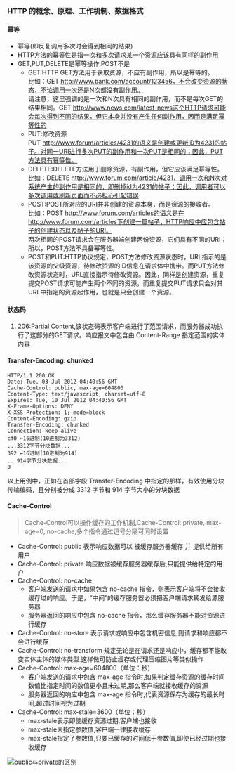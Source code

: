### HTTP 的概念、原理、工作机制、数据格式

#### 幂等
- 幂等(即反复调用多次时会得到相同的结果)
- HTTP方法的幂等性是指一次和多次请求某一个资源应该具有同样的副作用
- GET,PUT,DELETE是幂等操作,POST不是
  - GET:HTTP GET方法用于获取资源，不应有副作用，所以是幂等的。<br>比如：GET http://www.bank.com/account/123456，不会改变资源的状态，不论调用一次还是N次都没有副作用。<br/>请注意，这里强调的是一次和N次具有相同的副作用，而不是每次GET的结果相同。GET http://www.news.com/latest-news这个HTTP请求可能会每次得到不同的结果，但它本身并没有产生任何副作用，因而是满足幂等性的
  - PUT:修改资源<br/>PUT http://www.forum/articles/4231的语义是创建或更新ID为4231的帖子。对同一URI进行多次PUT的副作用和一次PUT是相同的；因此，PUT方法具有幂等性。
  - DELETE:DELETE方法用于删除资源，有副作用，但它应该满足幂等性。<br/>比如：DELETE http://www.forum.com/article/4231，调用一次和N次对系统产生的副作用是相同的，即删掉id为4231的帖子；因此，调用者可以多次调用或刷新页面而不必担心引起错误
  - POST:POST所对应的URI并非创建的资源本身，而是资源的接收者。<br/>比如：POST http://www.forum.com/articles的语义是在http://www.forum.com/articles下创建一篇帖子，HTTP响应中应包含帖子的创建状态以及帖子的URI。<br/>两次相同的POST请求会在服务器端创建两份资源，它们具有不同的URI；所以，POST方法不具备幂等性。
  - POST和PUT:HTTP协议规定，POST方法修改资源状态时，URL指示的是该资源的父级资源，待修改资源的ID信息在请求体中携带。而PUT方法修改资源状态时，URL直接指示待修改资源。因此，同样是创建资源，重复提交POST请求可能产生两个不同的资源，而重复提交PUT请求只会对其URL中指定的资源起作用，也就是只会创建一个资源。

#### 状态码
1. 206:Partial Content,该状态码表示客户端进行了范围请求，而服务器成功执行了这部分的GET请求。响应报文中包含由 Content-Range 指定范围的实体内容

#### Transfer-Encoding: chunked
````
HTTP/1.1 200 OK
Date: Tue, 03 Jul 2012 04:40:56 GMT
Cache-Control: public, max-age=604800
Content-Type: text/javascript; charset=utf-8
Expires: Tue, 10 Jul 2012 04:40:56 GMT
X-Frame-Options: DENY
X-XSS-Protection: 1; mode=block
Content-Encoding: gzip
Transfer-Encoding: chunked
Connection: keep-alive
cf0 ←16进制(10进制为3312)
...3312字节分块数据...
392 ←16进制(10进制为914)
...914字节分块数据...
0
````
以上用例中，正如在首部字段 Transfer-Encoding 中指定的那样，有效使用分块传输编码，且分别被分成 3312 字节和 914 字节大小的分块数据

####  Cache-Control
> Cache-Control可以操作缓存的工作机制,Cache-Control: private, max-age=0, no-cache,多个指令通过逗号分隔可同时设置
- Cache-Control: public 表示响应数据可以 被缓存服务器缓存 并 提供给所有用户
- Cache-Control: private 响应数据被缓存服务器缓存后,只能提供给特定的用户
- Cache-Control: no-cache
  - 客户端发送的请求中如果包含 no-cache 指令，则表示客户端将不会接收缓存过的响应。于是，“中间”的缓存服务器必须把客户端请求转发给源服务器
  - 服务器返回的响应中包含 no-cache 指令，那么缓存服务器不能对资源进行缓存
- Cache-Control: no-store 表示请求或响应中包含机密信息,则请求和响应都不会进行缓存
- Cache-Control: no-transform 规定无论是在请求还是响应中，缓存都不能改变实体主体的媒体类型.这样做可防止缓存或代理压缩图片等类似操作
- Cache-Control: max-age=604800（单位：秒）
  - 客户端发送的请求中包含 max-age 指令时,如果判定缓存资源的缓存时间数值比指定时间的数值更小且未过期,那么客户端就接收缓存的资源
  - 服务器返回的响应中包含 max-age 指令时,代表资源保存为缓存的最长时间,超过时间视为过期
- Cache-Control: max-stale=3600（单位：秒） 
  - max-stale表示即使缓存资源过期,客户端也接收
  - max-stale未指定参数值,客户端一律接收缓存
  - max-stale指定了参数值,只要已缓存的时间低于参数值,即使已经过期也接收缓存

![public与private的区别](https://user-gold-cdn.xitu.io/2018/7/11/16488ad52ff7b3ad?w=631&h=574&f=png&s=141172)
